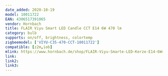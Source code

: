 ```yaml
---
date_added: 2020-10-19
model: 10011722
EAN: 4306517391065 
vendor: Hornbach
title: FLAIR Viyu Smart LED Candle CCT E14 6W 470 lm
category: bulb
supports: on/off, brightness, colortemp
zigbeemodel: ['VIYU-C35-470-CCT-10011722']
compatible: [z2m,iob]
mlink: https://www.hornbach.de/shop/FLAIR-Viyu-Smarte-LED-Kerze-E14-6W40W-470-lm-2700-6500-K-warmweiss-tageslichtweiss-Kompatibel-mit-SMART-HOME-by-hornbach/10011722/artikel.html
link: 
link2: 
link3: 
---
```

